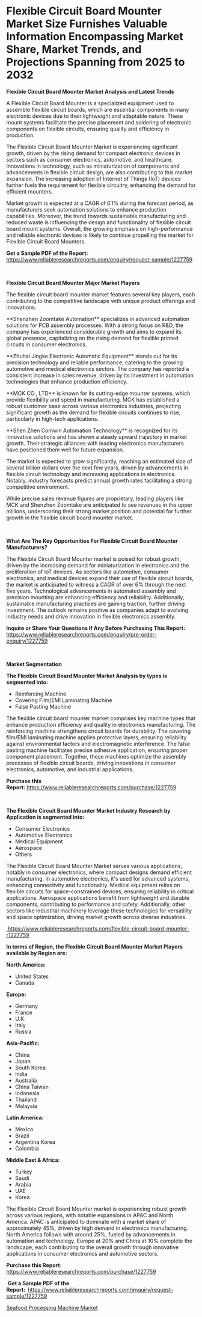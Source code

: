 <p><h1>Flexible Circuit Board Mounter Market Size Furnishes Valuable Information Encompassing Market Share, Market Trends, and Projections Spanning from 2025 to 2032</h1></p><p><strong>Flexible Circuit Board Mounter Market Analysis and Latest Trends</strong></p>
<p><p>A Flexible Circuit Board Mounter is a specialized equipment used to assemble flexible circuit boards, which are essential components in many electronic devices due to their lightweight and adaptable nature. These mount systems facilitate the precise placement and soldering of electronic components on flexible circuits, ensuring quality and efficiency in production.</p><p>The Flexible Circuit Board Mounter Market is experiencing significant growth, driven by the rising demand for compact electronic devices in sectors such as consumer electronics, automotive, and healthcare. Innovations in technology, such as miniaturization of components and advancements in flexible circuit design, are also contributing to this market expansion. The increasing adoption of Internet of Things (IoT) devices further fuels the requirement for flexible circuitry, enhancing the demand for efficient mounters.</p><p>Market growth is expected at a CAGR of 6.1% during the forecast period, as manufacturers seek automation solutions to enhance production capabilities. Moreover, the trend towards sustainable manufacturing and reduced waste is influencing the design and functionality of flexible circuit board mount systems. Overall, the growing emphasis on high-performance and reliable electronic devices is likely to continue propelling the market for Flexible Circuit Board Mounters.</p></p>
<p><strong>Get a Sample PDF of the Report:&nbsp;</strong> <a href="https://www.reliableresearchreports.com/enquiry/request-sample/1227759?utm_campaign=3265&utm_medium=2&utm_source=Github&utm_content=ia&utm_term=12042025&utm_id=flexible-circuit-board-mounter">https://www.reliableresearchreports.com/enquiry/request-sample/1227759</a></p>
<p>&nbsp;</p>
<p><strong>Flexible Circuit Board Mounter Major Market Players</strong></p>
<p><p>The flexible circuit board mounter market features several key players, each contributing to the competitive landscape with unique product offerings and innovations. </p><p>**Shenzhen Zoomtake Automation** specializes in advanced automation solutions for PCB assembly processes. With a strong focus on R&D, the company has experienced considerable growth and aims to expand its global presence, capitalizing on the rising demand for flexible printed circuits in consumer electronics.</p><p>**Zhuhai Jingke Electronic Automatic Equipment** stands out for its precision technology and reliable performance, catering to the growing automotive and medical electronics sectors. The company has reported a consistent increase in sales revenue, driven by its investment in automation technologies that enhance production efficiency.</p><p>**MCK CO., LTD** is known for its cutting-edge mounter systems, which provide flexibility and speed in manufacturing. MCK has established a robust customer base across various electronics industries, projecting significant growth as the demand for flexible circuits continues to rise, particularly in high-tech applications.</p><p>**Shen Zhen Comwin Automation Technology** is recognized for its innovative solutions and has shown a steady upward trajectory in market growth. Their strategic alliances with leading electronics manufacturers have positioned them well for future expansion.</p><p>The market is expected to grow significantly, reaching an estimated size of several billion dollars over the next few years, driven by advancements in flexible circuit technology and increasing applications in electronics. Notably, industry forecasts predict annual growth rates facilitating a strong competitive environment.</p><p>While precise sales revenue figures are proprietary, leading players like MCK and Shenzhen Zoomtake are anticipated to see revenues in the upper millions, underscoring their strong market position and potential for further growth in the flexible circuit board mounter market.</p></p>
<p>&nbsp;</p>
<p><strong>What Are The Key Opportunities For Flexible Circuit Board Mounter Manufacturers?</strong></p>
<p><p>The Flexible Circuit Board Mounter market is poised for robust growth, driven by the increasing demand for miniaturization in electronics and the proliferation of IoT devices. As sectors like automotive, consumer electronics, and medical devices expand their use of flexible circuit boards, the market is anticipated to witness a CAGR of over 6% through the next five years. Technological advancements in automated assembly and precision mounting are enhancing efficiency and reliability. Additionally, sustainable manufacturing practices are gaining traction, further driving investment. The outlook remains positive as companies adapt to evolving industry needs and drive innovation in flexible electronics assembly.</p></p>
<p><strong>Inquire or Share Your Questions If Any Before Purchasing This Report:</strong> <a href="https://www.reliableresearchreports.com/enquiry/pre-order-enquiry/1227759?utm_campaign=3265&utm_medium=2&utm_source=Github&utm_content=ia&utm_term=12042025&utm_id=flexible-circuit-board-mounter">https://www.reliableresearchreports.com/enquiry/pre-order-enquiry/1227759</a></p>
<p>&nbsp;</p>
<p><strong>Market Segmentation</strong></p>
<p><strong>The Flexible Circuit Board Mounter Market Analysis by types is segmented into:</strong></p>
<p><ul><li>Reinforcing Machine</li><li>Covering Film/EMI Laminating Machine</li><li>False Pasting Machine</li></ul></p>
<p><p>The flexible circuit board mounter market comprises key machine types that enhance production efficiency and quality in electronics manufacturing. The reinforcing machine strengthens circuit boards for durability. The covering film/EMI laminating machine applies protective layers, ensuring reliability against environmental factors and electromagnetic interference. The false pasting machine facilitates precise adhesive application, ensuring proper component placement. Together, these machines optimize the assembly processes of flexible circuit boards, driving innovations in consumer electronics, automotive, and industrial applications.</p></p>
<p><strong>Purchase this Report:&nbsp;</strong><a href="https://www.reliableresearchreports.com/purchase/1227759?utm_campaign=3265&utm_medium=2&utm_source=Github&utm_content=ia&utm_term=12042025&utm_id=flexible-circuit-board-mounter">https://www.reliableresearchreports.com/purchase/1227759</a></p>
<p>&nbsp;</p>
<p><strong>The Flexible Circuit Board Mounter Market Industry Research by Application is segmented into:</strong></p>
<p><ul><li>Consumer Electronics</li><li>Automotive Electronics</li><li>Medical Equipment</li><li>Aerospace</li><li>Others</li></ul></p>
<p><p>The Flexible Circuit Board Mounter Market serves various applications, notably in consumer electronics, where compact designs demand efficient manufacturing. In automotive electronics, it's used for advanced systems, enhancing connectivity and functionality. Medical equipment relies on flexible circuits for space-constrained devices, ensuring reliability in critical applications. Aerospace applications benefit from lightweight and durable components, contributing to performance and safety. Additionally, other sectors like industrial machinery leverage these technologies for versatility and space optimization, driving market growth across diverse industries.</p></p>
<p><a href="https://www.reliableresearchreports.com/flexible-circuit-board-mounter-r1227759?utm_campaign=3265&utm_medium=2&utm_source=Github&utm_content=ia&utm_term=12042025&utm_id=flexible-circuit-board-mounter">&nbsp;https://www.reliableresearchreports.com/flexible-circuit-board-mounter-r1227759</a></p>
<p><strong>In terms of Region, the Flexible Circuit Board Mounter Market Players available by Region are:</strong></p>
<p>
    <p> <strong> North America: </strong>
        <ul>
            <li>United States</li>
            <li>Canada</li>
        </ul>
        </p> 
    <p> <strong> Europe: </strong>
        <ul>
            <li>Germany</li>
            <li>France</li>
            <li>U.K.</li>
            <li>Italy</li>
            <li>Russia</li>
        </ul>
        </p> 
    <p> <strong> Asia-Pacific: </strong>
        <ul>
            <li>China</li>
            <li>Japan</li>
            <li>South Korea</li>
            <li>India</li>
            <li>Australia</li>
            <li>China Taiwan</li>
            <li>Indonesia</li>
            <li>Thailand</li>
            <li>Malaysia</li>
        </ul>
        </p> 
    <p> <strong> Latin America: </strong>
        <ul>
            <li>Mexico</li>
            <li>Brazil</li>
            <li>Argentina Korea</li>
            <li>Colombia</li>
        </ul>
        </p> 
    <p> <strong> Middle East & Africa: </strong>
        <ul>
            <li>Turkey</li>
            <li>Saudi</li>
            <li>Arabia</li>
            <li>UAE</li>
            <li>Korea</li>
        </ul>
    </p>
    </p>
<p><p>The Flexible Circuit Board Mounter market is experiencing robust growth across various regions, with notable expansions in APAC and North America. APAC is anticipated to dominate with a market share of approximately 45%, driven by high demand in electronics manufacturing. North America follows with around 25%, fueled by advancements in automation and technology. Europe at 20% and China at 10% complete the landscape, each contributing to the overall growth through innovative applications in consumer electronics and automotive sectors.</p></p>
<p><strong>Purchase this Report: </strong><a href="https://www.reliableresearchreports.com/purchase/1227759?utm_campaign=3265&utm_medium=2&utm_source=Github&utm_content=ia&utm_term=12042025&utm_id=flexible-circuit-board-mounter">https://www.reliableresearchreports.com/purchase/1227759</a></p>
<p>&nbsp;<strong>Get a Sample PDF of the Report:&nbsp;&nbsp;</strong><a href="https://www.reliableresearchreports.com/enquiry/request-sample/1227759?utm_campaign=3265&utm_medium=2&utm_source=Github&utm_content=ia&utm_term=12042025&utm_id=flexible-circuit-board-mounter">https://www.reliableresearchreports.com/enquiry/request-sample/1227759</a></p>
<p><strong></strong></p>
<p><p><a href="https://github.com/elvutedipela/Market-Research-Report-List-1/blob/main/seafood-processing-machine-market.md?utm_campaign=3265&utm_medium=2&utm_source=Github&utm_content=ia&utm_term=12042025&utm_id=flexible-circuit-board-mounter">Seafood Processing Machine Market</a></p></p>